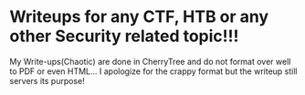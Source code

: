 # Writeups for any CTF, HTB or any other Security related topic!!!

My Write-ups(Chaotic) are done in CherryTree and do not format over well to PDF or even HTML... I apologize for the crappy format but the writeup still servers its purpose! 

